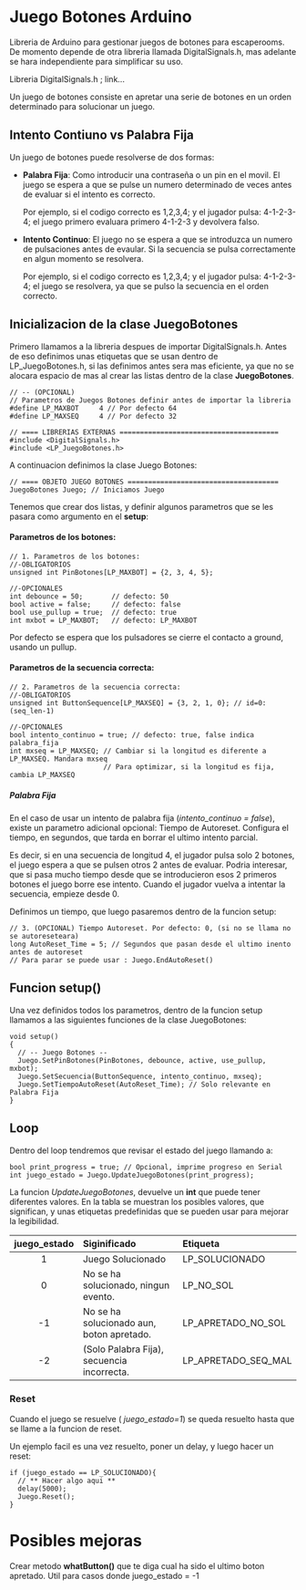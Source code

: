# Juego Botones Arduino
Libreria de Arduino para gestionar juegos de botones para escaperooms.
De momento depende de otra libreria llamada DigitalSignals.h, mas adelante
se hara independiente para simplificar su uso.

Libreria DigitalSignals.h ; link...

Un juego de botones consiste en apretar una serie de botones en un orden determinado
para solucionar un juego.

## Intento Contiuno vs Palabra Fija
Un juego de botones puede resolverse de dos formas:

* **Palabra Fija**: Como introducir una contraseña o un pin en el movil. El juego se espera
a que se pulse un numero determinado de veces antes de evaluar si el intento es
correcto.

    Por ejemplo, si el codigo correcto es 1,2,3,4; y el jugador pulsa: 4-1-2-3-4;
    el juego primero evaluara primero 4-1-2-3 y devolvera falso.

* **Intento Continuo**: El juego no se espera a que se introduzca un numero de
pulsaciones antes de evaular. Si la secuencia se pulsa correctamente en algun momento se resolvera.

    Por ejemplo, si el codigo correcto es 1,2,3,4; y el jugador pulsa: 4-1-2-3-4;
    el juego se resolvera, ya que se pulso la secuencia en el orden correcto.

## Inicializacion de la clase JuegoBotones

Primero llamamos a la libreria despues de importar DigitalSignals.h. Antes de eso
definimos unas etiquetas que se usan dentro de LP_JuegoBotones.h, si las definimos
antes sera mas eficiente, ya que no se alocara espacio de mas al crear las listas
dentro de la clase **JuegoBotones**.

    // -- (OPCIONAL)
    // Parametros de Juegos Botones definir antes de importar la libreria
    #define LP_MAXBOT     4 // Por defecto 64
    #define LP_MAXSEQ     4 // Por defecto 32

    // ==== LIBRERIAS EXTERNAS =======================================
    #include <DigitalSignals.h>
    #include <LP_JuegoBotones.h>

A continuacion definimos la clase Juego Botones:

    // ==== OBJETO JUEGO BOTONES =====================================
    JuegoBotones Juego; // Iniciamos Juego

Tenemos que crear dos listas, y definir algunos parametros que se les pasara como argumento en el **setup**:

#### Parametros de los botones:

    // 1. Parametros de los botones:
    //-OBLIGATORIOS
    unsigned int PinBotones[LP_MAXBOT] = {2, 3, 4, 5};

    //-OPCIONALES
    int debounce = 50;       // defecto: 50
    bool active = false;     // defecto: false
    bool use_pullup = true;  // defecto: true
    int mxbot = LP_MAXBOT;   // defecto: LP_MAXBOT

Por defecto se espera que los pulsadores se cierre el contacto
a ground, usando un pullup.

#### Parametros de la secuencia correcta:

    // 2. Parametros de la secuencia correcta:
    //-OBLIGATORIOS
    unsigned int ButtonSequence[LP_MAXSEQ] = {3, 2, 1, 0}; // id=0:(seq_len-1)

    //-OPCIONALES
    bool intento_continuo = true; // defecto: true, false indica palabra_fija
    int mxseq = LP_MAXSEQ; // Cambiar si la longitud es diferente a LP_MAXSEQ. Mandara mxseq
                           // Para optimizar, si la longitud es fija, cambia LP_MAXSEQ

##### Palabra Fija
En el caso de usar un intento de palabra fija (<em>intento_continuo  = false</em>),
existe un parametro adicional opcional: Tiempo de Autoreset.
Configura el tiempo, en segundos, que tarda en borrar el ultimo intento parcial.

Es decir, si en una secuencia de longitud 4, el jugador pulsa solo 2 botones, el
juego espera a que se pulsen otros 2 antes de evaluar. Podria interesar, que si pasa
mucho tiempo desde que se introducieron esos 2 primeros botones el juego borre ese intento.
Cuando el jugador vuelva a intentar la secuencia, empieze desde 0.

Definimos un tiempo, que luego pasaremos dentro de la funcion setup:

    // 3. (OPCIONAL) Tiempo Autoreset. Por defecto: 0, (si no se llama no se autoreseteara)
    long AutoReset_Time = 5; // Segundos que pasan desde el ultimo inento antes de autoreset
    // Para parar se puede usar : Juego.EndAutoReset()



## Funcion setup()
Una vez definidos todos los parametros, dentro de la funcion setup llamamos a las siguientes
funciones de la clase JuegoBotones:

    void setup()
    {
      // -- Juego Botones --
      Juego.SetPinBotones(PinBotones, debounce, active, use_pullup, mxbot);
      Juego.SetSecuencia(ButtonSequence, intento_continuo, mxseq);
      Juego.SetTiempoAutoReset(AutoReset_Time); // Solo relevante en Palabra Fija
    }

## Loop
Dentro del loop tendremos que revisar el estado del juego llamando a:

    bool print_progress = true; // Opcional, imprime progreso en Serial
    int juego_estado = Juego.UpdateJuegoBotones(print_progress);

La funcion <em>UpdateJuegoBotones</em>, devuelve un **int** que puede tener diferentes
valores. En la tabla se muestran los posibles valores, que significan, y unas etiquetas
predefinidas que se pueden usar para mejorar la legibilidad.

| juego_estado   | Siginificado | Etiqueta |
| :------------: | :------------ | :------------ |
| 1              | Juego Solucionado | LP_SOLUCIONADO |
| 0              | No se ha solucionado, ningun evento. | LP_NO_SOL |
| -1             | No se ha solucionado aun, boton apretado. | LP_APRETADO_NO_SOL |
| -2             | (Solo Palabra Fija), secuencia incorrecta. | LP_APRETADO_SEQ_MAL |


### Reset
Cuando el juego se resuelve (<em> juego_estado=1</em>) se queda resuelto hasta que
se llame a la funcion de reset.

Un ejemplo facil es una vez resuelto, poner un delay, y luego hacer un reset:

    if (juego_estado == LP_SOLUCIONADO){
      // ** Hacer algo aqui **
      delay(5000);
      Juego.Reset();
    }


# Posibles mejoras
Crear metodo **whatButton()** que te diga cual ha sido el ultimo boton apretado.
Util para casos donde juego_estado = -1
